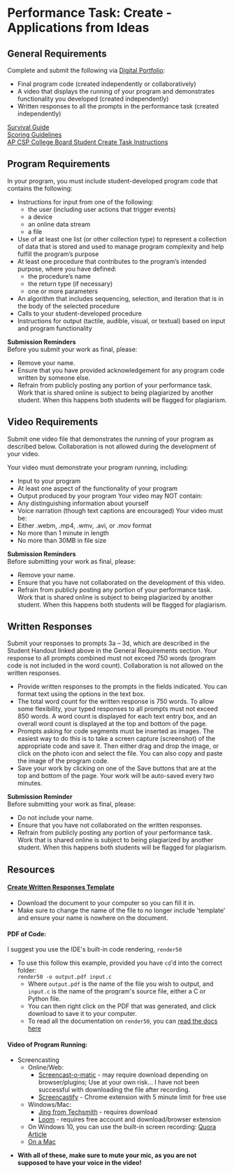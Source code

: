 # Performance Task: Create - Applications from Ideas

## General Requirements

Complete and submit the following via [Digital Portfolio](https://digitalportfolio.collegeboard.org/):
- Final program code (created independently or collaboratively)
- A video that displays the running of your program and demonstrates functionality you developed (created independently)
- Written responses to all the prompts in the performance task (created independently)

[Survival Guide](https://candib80.github.io/apcsp/assets/pdfs/digital_portfolio/create-survival-2021.pdf)<br>
[Scoring Guidelines](https://apcentral.collegeboard.org/pdf/ap21-sg-computer-science-principles.pdf)<br>
[AP CSP College Board Student Create Task Instructions](https://apcentral.collegeboard.org/pdf/ap-csp-student-task-directions.pdf)

## Program Requirements

In your program, you must include student-developed program code that contains the following:
- Instructions for input from one of the following:
  - the user (including user actions that trigger events)
  - a device
  - an online data stream
  - a file
- Use of at least one list (or other collection type) to represent a collection of data that is stored and used to manage program complexity and help fulfill the program’s purpose
- At least one procedure that contributes to the program’s intended purpose, where you have defined:
  - the procedure’s name
  - the return type (if necessary)
  - one or more parameters
- An algorithm that includes sequencing, selection, and iteration that is in the body of the selected procedure
- Calls to your student-developed procedure 
- Instructions for output (tactile, audible, visual, or textual) based on input and program functionality

**Submission Reminders**  
Before you submit your work as final, please:
- Remove your name.
- Ensure that you have provided acknowledgement for any program code written by someone else.
- Refrain from publicly posting any portion of your performance task. Work that is shared online is subject to being plagiarized by another student. When this happens both students will be flagged for plagiarism.

## Video Requirements

Submit one video file that demonstrates the running of your program as described below. Collaboration is not allowed during the development of your video.

Your video must demonstrate your program running, including:
- Input to your program
- At least one aspect of the functionality of your program
- Output produced by your program
Your video may NOT contain:
- Any distinguishing information about yourself
- Voice narration (though text captions are encouraged)
Your video must be:
- Either .webm, .mp4, .wmv, .avi, or .mov format
- No more than 1 minute in length
- No more than 30MB in file size

**Submission Reminders**  
Before submitting your work as final, please:
- Remove your name.
- Ensure that you have not collaborated on the development of this video.
- Refrain from publicly posting any portion of your performance task. Work that is shared online is subject to being plagiarized by another student. When this happens both students will be flagged for plagiarism.

## Written Responses

Submit your responses to prompts 3a – 3d, which are described in the Student Handout linked above in the General Requirements section. Your response to all prompts combined must not exceed 750 words (program code is not included in the word count). Collaboration is not allowed on the written responses.
- Provide written responses to the prompts in the fields indicated.  You can format text using the options in the text box. 
- The total word count for the written response is 750 words. To allow some flexibility, your typed responses to all prompts must not exceed 850 words. A word count is displayed for each text entry box, and an overall word count is displayed at the top and bottom of the page.
- Prompts asking for code segments must be inserted as images. The easiest way to do this is to take a screen capture (screenshot) of the appropriate code and save it. Then either drag and drop the image, or click on the photo icon and select the file. You can also copy and paste the image of the program code.
- Save your work by clicking on one of the Save buttons that are at the top and bottom of the page. Your work will be auto-saved every two minutes.

**Submission Reminder**  
Before submitting your work as final, please:
- Do not include your name.
- Ensure that you have not collaborated on the written responses.
- Refrain from publicly posting any portion of your performance task. Work that is shared online is subject to being plagiarized by another student. When this happens both students will be flagged for plagiarism.

## Resources  
#### [Create Written Responses Template](https://parrottacademy-my.sharepoint.com/:w:/g/personal/cbeaman_parrottacademy_org/EQsZ3rT8frNOhcot5T6lAyQB01AG3r35bbVN--OqVGy58g?e=EXXKOK)  
<!-- fix this link above -->
- Download the document to your computer so you can fill it in.
- Make sure to change the name of the file to no longer include 'template' and ensure your name is nowhere on the document.

#### PDF of Code:
I suggest you use the IDE's built-in code rendering, `render50`
- To use this follow this example, provided you have `cd`'d into the correct folder:  
  `render50 -o output.pdf input.c`
  - Where `output.pdf` is the name of the file you wish to output, and `input.c` is the name of the program's source file, either a C or Python file.
  - You can then right click on the PDF that was generated, and click download to save it to your computer.
  - To read all the documentation on `render50`, you can [read the docs here](https://cs50.readthedocs.io/render50/)

#### Video of Program Running:
- Screencasting
  - Online/Web: 
    - [Screencast-o-matic](https://screencast-o-matic.com/) - may require download depending on browser/plugins; Use at your own risk... I have not been successful with downloading the file after recording.
    - [Screencastify](https://www.screencastify.com/) - Chrome extension with 5 minute limit for free use  
  - Windows/Mac:
    - [Jing from Techsmith](https://www.techsmith.com/jing.html) - requires download
    - [Loom](https://www.loom.com/signup) - requires free account and download/browser extension
  - On Windows 10, you can use the built-in screen recording: [Quora Article](https://www.quora.com/How-can-I-Record-Screen-in-Windows-10)
  - [On a Mac](https://support.apple.com/en-us/HT208721)
* **With all of these, make sure to mute your mic, as you are not supposed to have your voice in the video!**

